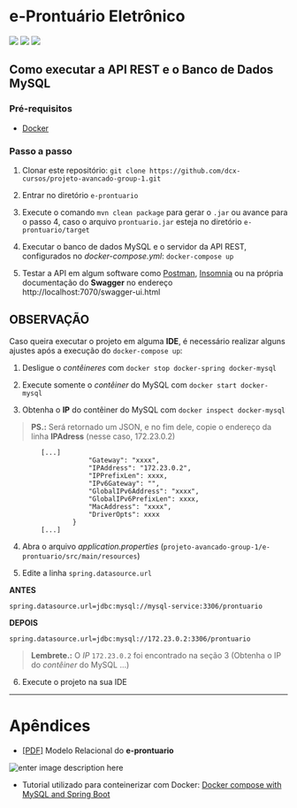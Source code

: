 
# e-Prontuário Eletrônico

![](https://img.shields.io/static/v1?label=docker&message=%20&logo=docker&logoColor=white&color=blue&labelColor=blue)
![](https://img.shields.io/static/v1?label=angular&message=%20&logo=angular&logoColor=red&color=42a1f5&labelColor=42a1f5)
![](https://img.shields.io/static/v1?label=spring&message=%20&logo=spring&color=5df07b&labelColor=5df07b)

## Como executar a API REST e o Banco de Dados MySQL

### Pré-requisitos
- [Docker](https://www.docker.com/)


### Passo a passo
1. Clonar este repositório:
`git clone https://github.com/dcx-cursos/projeto-avancado-group-1.git`

2. Entrar no diretório `e-prontuario`

3. Execute o comando `mvn clean package` para gerar o `.jar` ou avance para o passo 4, caso o arquivo `prontuario.jar`  esteja no diretório `e-prontuario/target`

3. Executar o banco de dados MySQL e o servidor da API REST, configurados no *docker-compose.yml*:
`docker-compose up`

4. Testar a API em algum software como  [Postman](https://www.postman.com/), [Insomnia](https://insomnia.rest/) ou na própria documentação do **Swagger** no endereço http://localhost:7070/swagger-ui.html


## OBSERVAÇÃO

 Caso queira executar o projeto em alguma **IDE**, é necessário realizar alguns ajustes após a execução do `docker-compose up`:
 
 1. Desligue o *contêineres* com `docker stop docker-spring docker-mysql`

 2. Execute somente o *contêiner* do MySQL com `docker start docker-mysql`

 3. Obtenha o **IP** do contêiner do MySQL  com `docker inspect docker-mysql`

> **PS.:** Será retornado um JSON, e no fim dele, copie o endereço da linha **IPAdress**  (nesse caso, 172.23.0.2)

```
		[...]
                    "Gateway": "xxxx",
		            "IPAddress": "172.23.0.2",
                    "IPPrefixLen": xxxx,
                    "IPv6Gateway": "",
                    "GlobalIPv6Address": "xxxx",
                    "GlobalIPv6PrefixLen": xxxx,
                    "MacAddress": "xxxx",
                    "DriverOpts": xxxx
                }
		[...]
```

 4. Abra o arquivo *application.properties* (`projeto-avancado-group-1/e-prontuario/src/main/resources`)

 5. Edite a linha `spring.datasource.url`

**ANTES**
```properties
spring.datasource.url=jdbc:mysql://mysql-service:3306/prontuario
```

**DEPOIS**
```properties
spring.datasource.url=jdbc:mysql://172.23.0.2:3306/prontuario
```
> **Lembrete.:** O *IP* `172.23.0.2` foi encontrado na seção 3 (Obtenha o IP do *contêiner* do MySQL ...)


 6. Execute o projeto na sua IDE
 
---

# Apêndices

- [[PDF]](https://drive.google.com/file/d/1GYiQC-3XvjyK5aWb1DuUz7ZQ4m_LwhNx/view?usp=sharing) Modelo Relacional do **e-prontuario**


![enter image description here](https://imgur.com/9EEmYFD.png)


- Tutorial utilizado para conteinerizar com Docker: [Docker compose with MySQL and Spring Boot ](https://medium.com/@kewynakshlley/docker-compose-with-mysql-and-spring-boot-596471664494)